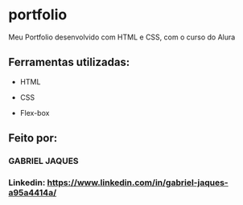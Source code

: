 # portfolio
Meu Portfolio desenvolvido com HTML e CSS, com o curso do Alura

## Ferramentas utilizadas:

* HTML

* CSS

* Flex-box

## Feito por:

###  GABRIEL JAQUES

### Linkedin:  https://www.linkedin.com/in/gabriel-jaques-a95a4414a/


